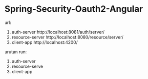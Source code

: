 # Spring-Security-Oauth2-Angular

url:
1) auth-server http://localhost:8081/auth/server/
2) resource-server http://localhost:8080/resource/server/
3) client-app http://localhost:4200/

urutan run:
1) auth-server
2) resource-serve
3) client-app
